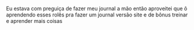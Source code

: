 Eu estava com preguiça de fazer meu journal a mão então aproveitei que ô aprendendo esses rolês pra fazer um journal versão site e de bônus treinar e aprender mais coisas 
